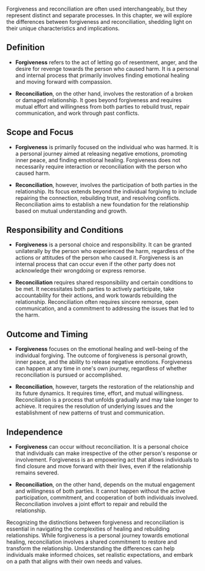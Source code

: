 
Forgiveness and reconciliation are often used interchangeably, but they represent distinct and separate processes. In this chapter, we will explore the differences between forgiveness and reconciliation, shedding light on their unique characteristics and implications.

**Definition**
--------------

* **Forgiveness** refers to the act of letting go of resentment, anger, and the desire for revenge towards the person who caused harm. It is a personal and internal process that primarily involves finding emotional healing and moving forward with compassion.

* **Reconciliation**, on the other hand, involves the restoration of a broken or damaged relationship. It goes beyond forgiveness and requires mutual effort and willingness from both parties to rebuild trust, repair communication, and work through past conflicts.

**Scope and Focus**
-------------------

* **Forgiveness** is primarily focused on the individual who was harmed. It is a personal journey aimed at releasing negative emotions, promoting inner peace, and finding emotional healing. Forgiveness does not necessarily require interaction or reconciliation with the person who caused harm.

* **Reconciliation**, however, involves the participation of both parties in the relationship. Its focus extends beyond the individual forgiving to include repairing the connection, rebuilding trust, and resolving conflicts. Reconciliation aims to establish a new foundation for the relationship based on mutual understanding and growth.

**Responsibility and Conditions**
---------------------------------

* **Forgiveness** is a personal choice and responsibility. It can be granted unilaterally by the person who experienced the harm, regardless of the actions or attitudes of the person who caused it. Forgiveness is an internal process that can occur even if the other party does not acknowledge their wrongdoing or express remorse.

* **Reconciliation** requires shared responsibility and certain conditions to be met. It necessitates both parties to actively participate, take accountability for their actions, and work towards rebuilding the relationship. Reconciliation often requires sincere remorse, open communication, and a commitment to addressing the issues that led to the harm.

**Outcome and Timing**
----------------------

* **Forgiveness** focuses on the emotional healing and well-being of the individual forgiving. The outcome of forgiveness is personal growth, inner peace, and the ability to release negative emotions. Forgiveness can happen at any time in one's own journey, regardless of whether reconciliation is pursued or accomplished.

* **Reconciliation**, however, targets the restoration of the relationship and its future dynamics. It requires time, effort, and mutual willingness. Reconciliation is a process that unfolds gradually and may take longer to achieve. It requires the resolution of underlying issues and the establishment of new patterns of trust and communication.

**Independence**
----------------

* **Forgiveness** can occur without reconciliation. It is a personal choice that individuals can make irrespective of the other person's response or involvement. Forgiveness is an empowering act that allows individuals to find closure and move forward with their lives, even if the relationship remains severed.

* **Reconciliation**, on the other hand, depends on the mutual engagement and willingness of both parties. It cannot happen without the active participation, commitment, and cooperation of both individuals involved. Reconciliation involves a joint effort to repair and rebuild the relationship.

Recognizing the distinctions between forgiveness and reconciliation is essential in navigating the complexities of healing and rebuilding relationships. While forgiveness is a personal journey towards emotional healing, reconciliation involves a shared commitment to restore and transform the relationship. Understanding the differences can help individuals make informed choices, set realistic expectations, and embark on a path that aligns with their own needs and values.
